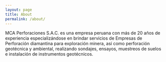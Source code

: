```yaml
---
layout: page
title: About
permalink: /about/
---
```


MCA Perforaciones S.A.C. es una empresa peruana con más de 20 años de experiencia especializándose en brindar servicios de Empresas de Perforación diamantina para exploración minera, así como perforación geotécnica y ambiental, realizando sondajes, ensayos, muestreos de suelos e instalación de instrumentos geotécnicos.
